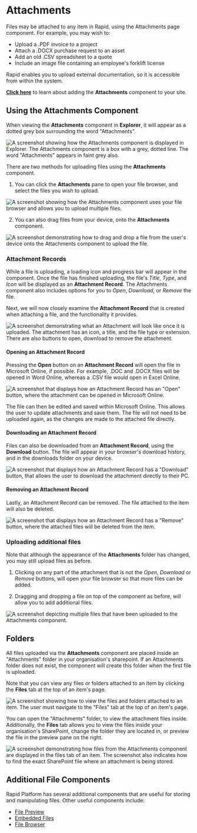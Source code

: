 # Attachments

Files may be attached to any item in Rapid, using the Attachments page component. For example, you may wish to:
- Upload a .PDF invoice to a project
- Attach a .DOCX purchase request to an asset
- Add an old .CSV spreadsheet to a quote
- Include an image file containing an employee's forklift license

Rapid enables you to upload external documentation, so it is accessible from within the system.

<a href="https://rapiddocs.z8.web.core.windows.net/docs/Rapid/Keyper%20Manual/Designer/Pages/Components/attachments/" target="_blank">**Click here**</a> to learn about adding the **Attachments** component to your site.

## Using the Attachments Component
When viewing the **Attachments** component in **Explorer**, it will appear as a dotted grey box surrounding the word "Attachments".

![A screenshot showing how the Attachments component is displayed in Explorer. The Attachments component is a box with a grey, dotted line. The word "Attachments" appears in faint grey also.](<Attachments Explorer View.png>)

There are two methods for uploading files using the **Attachments** component.
1. You can click the **Attachments** pane to open your file browser, and select the files you wish to upload.

![A screenshot showing how the Attachments component uses your file browser and allows you to upload multiple files.](<Attachments OS Upload.png>)

2. You can also drag files from your device, onto the **Attachments** component.

![A screenshot demonstrating how to drag and drop a file from the user's device onto the Attachments component to upload the file.](<Attachments OS Drag Upload.png>)

### Attachment Records
While a file is uploading, a loading icon and progress bar will appear in the component. Once the file has finished uploading, the file's *Title*, *Type*, and *Icon* will be displayed as an **Attachment Record**. The Attachments component also includes options for you to *Open*, *Download*, or *Remove* the file.

Next, we will now closely examine the **Attachment Record** that is created when attaching a file, and the functionality it provides.

![A screenshot demonstrating what an Attachment will look like once it is uploaded. The attachment has an icon, a title, and the file type or extension. There are also buttons to open, download to remove the attachment.](<Attachments Upload Complete.png>)

#### Opening an Attachment Record

Pressing the **Open** button on an **Attachment Record** will open the file in Microsoft Online, if possible. For example, .DOC and .DOCX files will be opened in Word Online, whereas a .CSV file would open in Excel Online.

![A screenshot that displays how an Attachment Record has an "Open" button, where the attachment can be opened in Microsoft Online.](<Attachments Record Open.png>)

The file can then be edited and saved within Microsoft Online. This allows the user to update attachments and save them. The file will not need to be uploaded again, as the changes are made to the attached file directly.

#### Downloading an Attachment Record
Files can also be downloaded from an **Attachment Record**, using the **Download** button. The file will appear in your browser's download history, and in the downloads folder on your device.

![A screenshot that displays how an Attachment Record has a "Download" button, that allows the user to download the attachment directly to their PC.](<Attachments Record Download.png>)

#### Removing an Attachment Record
Lastly, an Attachment Record can be removed. The file attached to the item will also be deleted.

![A screenshot that displays how an Attachment Record has a "Remove" button, where the attached files will be deleted from the item.](<Attachments Record Remove.png>)

### Uploading additional files
Note that although the appearance of the **Attachments** folder has changed, you may still upload files as before.
1. Clicking on any part of the attachment that is not the *Open*, *Download* or *Remove* buttons, will open your file browser so that more files can be added.

2. Dragging and dropping a file on top of the component as before, will allow you to add additional files.

![A screenshot depicting multiple files that have been uploaded to the Attachments component.](<Attachments Multiple.png>)

## Folders
All files uploaded via the **Attachments** component are placed inside an "Attachments" folder in your organisation's sharepoint. If an Attachments folder does not exist, the component will create this folder when the first file is uploaded.

Note that you can view any files or folders attached to an item by clicking the **Files** tab at the top of an item's page.

![A screenshot showing how to view the files and folders attached to an item. The user must navigate to the "Files" tab at the top of an item's page.](<Attachments Folders.png>)

You can open the "Attachments" folder, to view the attachment files inside. Additionally, the **Files** tab allows you to view the files inside your organisation's SharePoint, change the folder they are located in, or preview the file in the preview pane on the right.

![A screenshot demonstrating how files from the Attachments component are displayed in the files tab of an item. The screenshot also indicates how to find the exact SharePoint file where an attachment is being stored.](<Attachments Sharepoint.png>)

## Additional File Components
Rapid Platform has several additional components that are useful for storing and manipulating files. Other useful components include:
- <a href="https://rapiddocs.z8.web.core.windows.net/docs/Rapid/User%20Manual/Explorer/Page%20Components/File%20Preview%20Component" target="_blank">File Preview</a>
- <a href="https://rapiddocs.z8.web.core.windows.net/docs/Rapid/User%20Manual/Explorer/Page%20Components/Embedded%20Files">Embedded Files</a>
- <a href="https://rapiddocs.z8.web.core.windows.net/docs/Rapid/User%20Manual/Explorer/Page%20Components/file-browser">File Browser</a>